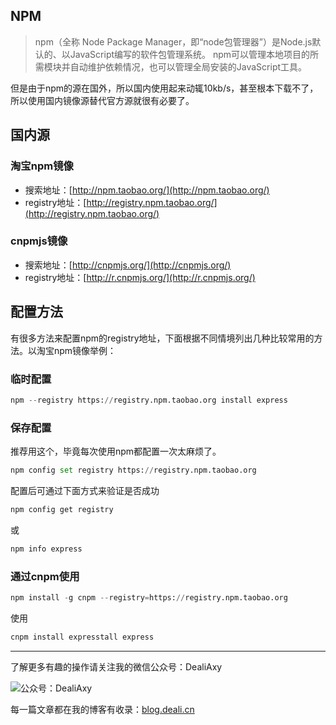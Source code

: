 ## NPM
>npm（全称 Node Package Manager，即“node包管理器”）是Node.js默认的、以JavaScript编写的软件包管理系统。
>npm可以管理本地项目的所需模块并自动维护依赖情况，也可以管理全局安装的JavaScript工具。

但是由于npm的源在国外，所以国内使用起来动辄10kb/s，甚至根本下载不了，所以使用国内镜像源替代官方源就很有必要了。

## 国内源

### 淘宝npm镜像

*   搜索地址：[](http://npm.taobao.org/)[http://npm.taobao.org/](http://npm.taobao.org/)
*   registry地址：[](http://registry.npm.taobao.org/)[http://registry.npm.taobao.org/](http://registry.npm.taobao.org/)

### cnpmjs镜像

*   搜索地址：[](http://cnpmjs.org/)[http://cnpmjs.org/](http://cnpmjs.org/)
*   registry地址：[](http://r.cnpmjs.org/)[http://r.cnpmjs.org/](http://r.cnpmjs.org/)

## 配置方法
有很多方法来配置npm的registry地址，下面根据不同情境列出几种比较常用的方法。以淘宝npm镜像举例：

### 临时配置

```python
npm --registry https://registry.npm.taobao.org install express
```

### 保存配置
推荐用这个，毕竟每次使用npm都配置一次太麻烦了。
```python
npm config set registry https://registry.npm.taobao.org
```

配置后可通过下面方式来验证是否成功
```python
npm config get registry
```
或
```python
npm info express
```

### 通过cnpm使用
```python
npm install -g cnpm --registry=https://registry.npm.taobao.org
```

使用
```python
cnpm install expresstall express
```

---------------

了解更多有趣的操作请关注我的微信公众号：DealiAxy

![公众号：DealiAxy](http://upload-images.jianshu.io/upload_images/8869373-47d427c3652d113c.jpg?imageMogr2/auto-orient/strip%7CimageView2/2/w/1240)

每一篇文章都在我的博客有收录：[blog.deali.cn](http://blog.deali.cn)